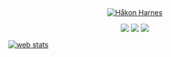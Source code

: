 <div align="center">
   <a href="https://harnes.co/">
      <img src="https://github.com/HakonHarnes/HakonHarnes/assets/89907156/b99c1f5d-0c57-4ee5-bf6d-c9a059867120" alt="Håkon Harnes" style="max-width: 100%;">
   </a>
   
   [![](https://img.shields.io/badge/-linkedin-334155?style=for-the-badge&logo=linkedin&logoColor=white)](https://www.linkedin.com/in/hakon-harnes/)
   [![](https://img.shields.io/badge/-website-334155?style=for-the-badge&logo=hypothesis&logoColor=white)](https://harnes.co/)
   [![](https://img.shields.io/badge/-email-334155?style=for-the-badge&logo=maildotru&logoColor=white)](mailto:hakon@harnes.co)
</div>

<!-- Default Statcounter code for GitHub http://github.com/hakonharnes -->
<!-- <script>
var sc_project=12998693; 
var sc_invisible=1; 
var sc_security="aabd1855"; 
</script>
<script type="text/javascript"
src="https://www.statcounter.com/counter/counter.js" async></script> -->
<noscript><div class="statcounter"><a title="web stats"
href="https://statcounter.com/" target="_blank"><img class="statcounter"
src="https://c.statcounter.com/12998693/0/aabd1855/1/" alt="web stats"
referrerPolicy="no-referrer-when-downgrade"></a></div></noscript>
<!-- End of Statcounter Code -->
